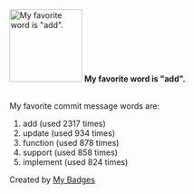 <img src="https://my-badges.github.io/my-badges/favorite-word.png" alt="My favorite word is &quot;add&quot;." title="My favorite word is &quot;add&quot;." width="128">
<strong>My favorite word is &quot;add&quot;.</strong>
<br><br>

My favorite commit message words are:

1. add (used 2317 times)
2. update (used 934 times)
3. function (used 878 times)
4. support (used 858 times)
5. implement (used 824 times)


Created by <a href="https://github.com/my-badges/my-badges">My Badges</a>
